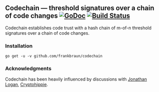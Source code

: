 ## Codechain — threshold signatures over a chain of code changes [![GoDoc](https://img.shields.io/badge/go-documentation-blue.svg?style=flat-square)](https://godoc.org/github.com/frankbraun/codechain) [![Build Status](https://img.shields.io/travis/frankbraun/codechain.svg?style=flat-square)](https://travis-ci.org/frankbraun/codechain)

Codechain establishes code trust with a hash chain of m-of-n threshold
signatures over a chain of code changes.

### Installation

```
go get -u -v github.com/frankbraun/codechain
```

### Acknowledgments

Codechain has been heavily influenced by discussions with
[Jonathan Logan](https://github.com/JonathanLogan),
[Cryptohippie](https://secure.cryptohippie.com/).
